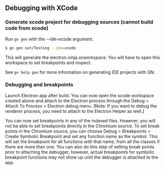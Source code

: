 ## Debugging with XCode

### Generate xcode project for debugging sources (cannot build code from xcode)

Run `gn gen` with the --ide=xcode argument.

```sh
$ gn gen out/Testing --ide=xcode
```

This will generate the electron.ninja.xcworkspace. You will have to open this workspace to set breakpoints and inspect.

See `gn help gen` for more information on generating IDE projects with GN.

### Debugging and breakpoints

Launch Electron app after build. You can now open the xcode workspace created above and attach to the Electron process through the Debug > Attach To Process > Electron debug menu. [Note: If you want to debug the renderer process, you need to attach to the Electron Helper as well.]

You can now set breakpoints in any of the indexed files. However, you will not be able to set breakpoints directly in the Chromium source. To set break points in the Chromium source, you can choose Debug > Breakpoints > Create Symbolic Breakpoint and set any function name as the symbol. This will set the breakpoint for all functions with that name, from all the classes if there are more than one. You can also do this step of setting break points prior to attaching the debugger, however, actual breakpoints for symbolic breakpoint functions may not show up until the debugger is attached to the app.